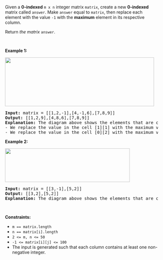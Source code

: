 <p>Given a <strong>0-indexed</strong> <code>m x n</code> integer matrix <code>matrix</code>, create a new <strong>0-indexed</strong> matrix called <code>answer</code>. Make <code>answer</code> equal to <code>matrix</code>, then replace each element with the value <code>-1</code> with the <strong>maximum</strong> element in its respective column.</p>

<p>Return <em>the matrix</em> <code>answer</code>.</p>

<p>&nbsp;</p>
<p><strong class="example">Example 1:</strong></p>
<img alt="" src="https://assets.leetcode.com/uploads/2023/12/24/matrix1.png" style="width: 491px; height: 161px;" />
<pre>
<strong>Input:</strong> matrix = [[1,2,-1],[4,-1,6],[7,8,9]]
<strong>Output:</strong> [[1,2,9],[4,8,6],[7,8,9]]
<strong>Explanation:</strong> The diagram above shows the elements that are changed (in blue).
- We replace the value in the cell [1][1] with the maximum value in the column 1, that is 8.
- We replace the value in the cell [0][2] with the maximum value in the column 2, that is 9.
</pre>

<p><strong class="example">Example 2:</strong></p>
<img alt="" src="https://assets.leetcode.com/uploads/2023/12/24/matrix2.png" style="width: 411px; height: 111px;" />
<pre>
<strong>Input:</strong> matrix = [[3,-1],[5,2]]
<strong>Output:</strong> [[3,2],[5,2]]
<strong>Explanation:</strong> The diagram above shows the elements that are changed (in blue).
</pre>

<p>&nbsp;</p>
<p><strong>Constraints:</strong></p>

<ul>
	<li><code>m == matrix.length</code></li>
	<li><code>n == matrix[i].length</code></li>
	<li><code>2 &lt;= m, n &lt;= 50</code></li>
	<li><code>-1 &lt;= matrix[i][j] &lt;= 100</code></li>
	<li>The input is generated such that each column contains at least one non-negative integer.</li>
</ul>

